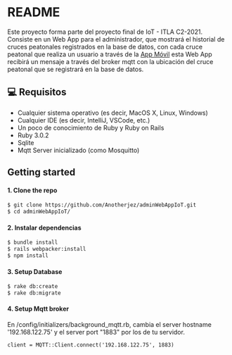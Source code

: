 # README

Este proyecto forma parte del proyecto final de IoT - ITLA C2-2021. Consiste en un Web App para el administrador, que mostrará el historial de cruces peatonales registrados en la base de datos, con cada cruce peatonal que realiza un usuario a través de la [App Móvil](https://github.com/Anotherjez/TrafficLightsApp) esta Web App recibirá un mensaje a través del broker mqtt con la ubicación del cruce peatonal que se registrará en la base de datos.

## 💻 Requisitos

- Cualquier sistema operativo (es decir, MacOS X, Linux, Windows)
- Cualquier IDE (es decir, IntelliJ, VSCode, etc.)
- Un poco de conocimiento de Ruby y Ruby on Rails
- Ruby 3.0.2
- Sqlite
- Mqtt Server inicializado (como Mosquitto)

## Getting started

#### 1. Clone the repo

```sh
$ git clone https://github.com/Anotherjez/adminWebAppIoT.git
$ cd adminWebAppIoT/
```

#### 2. Instalar dependencias

```sh
$ bundle install
$ rails webpacker:install
$ npm install
```

#### 3. Setup Database

```sh
$ rake db:create
$ rake db:migrate
```
#### 4. Setup Mqtt broker

En /config/initializers/background_mqtt.rb, cambia el server hostname '192.168.122.75' y el server port "1883" por los de tu servidor.

```
client = MQTT::Client.connect('192.168.122.75', 1883)
```

